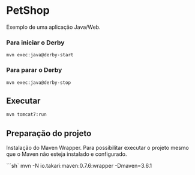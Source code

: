 # PetShop

Exemplo de uma aplicação Java/Web.

### Para iniciar o Derby

`mvn exec:java@derby-start`

### Para parar o Derby

`mvn exec:java@derby-stop`

## Executar

```sh
mvn tomcat7:run
```

## Preparação do projeto

Instalação do Maven Wrapper. Para possibilitar executar o projeto mesmo que o Maven não esteja instalado e configurado.

```sh`
mvn -N io.takari:maven:0.7.6:wrapper -Dmaven=3.6.1
```
